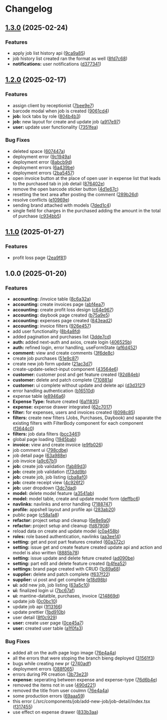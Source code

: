 # Changelog

## [1.3.0](https://github.com/mughalfrazk/next-ipro-fix/compare/v1.2.0...v1.3.0) (2025-02-24)


### Features

* apply job list history api ([9ca9a85](https://github.com/mughalfrazk/next-ipro-fix/commit/9ca9a85e684dfbed22e890d856cc894461a45668))
* job history list created ran the format as well ([8fd7c68](https://github.com/mughalfrazk/next-ipro-fix/commit/8fd7c688340cefb7e29a0afe9c3a2e506ec44159))
* **notifications:** user notifications ([d377341](https://github.com/mughalfrazk/next-ipro-fix/commit/d377341ce0c9e60bc4b76221fbfd9a0cfef312a5))

## [1.2.0](https://github.com/mughalfrazk/next-ipro-fix/compare/v1.1.0...v1.2.0) (2025-02-17)


### Features

* assign client by receptionist ([7bee9e7](https://github.com/mughalfrazk/next-ipro-fix/commit/7bee9e7326efa9b1aeb914a5510ea9959f265ce4))
* barcode modal when job is created ([9061cd4](https://github.com/mughalfrazk/next-ipro-fix/commit/9061cd40ec9b90293b570575be0b8f90b8dfba15))
* **job:** lock tabs by role ([804b4b3](https://github.com/mughalfrazk/next-ipro-fix/commit/804b4b38b8de5e45f36efc6fb05e5392de3b3d2a))
* **job:** new layout for create and update job ([a917e97](https://github.com/mughalfrazk/next-ipro-fix/commit/a917e9785a55fbfc5d206becc3c7cbe2cceee57d))
* **user:** update user functionality ([7351fea](https://github.com/mughalfrazk/next-ipro-fix/commit/7351fea44fdf5a6208f1001e9a8c7b9c1f38d9d6))


### Bug Fixes

* deleted space ([607447a](https://github.com/mughalfrazk/next-ipro-fix/commit/607447a71fe47e9ce6120899f8ce698294b034c5))
* deployment error ([9c1949a](https://github.com/mughalfrazk/next-ipro-fix/commit/9c1949a59abf4e8388f88d5c18dd9468f6a5827c))
* deployment error ([8abcb9d](https://github.com/mughalfrazk/next-ipro-fix/commit/8abcb9dd29ef17912b5b509636041adbe363b47d))
* deployment errors ([6a439be](https://github.com/mughalfrazk/next-ipro-fix/commit/6a439be251ed1d93d017f75ab6d519f1ac872440))
* deployment errors ([2ba5457](https://github.com/mughalfrazk/next-ipro-fix/commit/2ba5457c35512712bf0f2e9fcf1b42b02ee92422))
* open invoice button at the place of open user in expense list that leads to the purchased tab in job detail ([876402e](https://github.com/mughalfrazk/next-ipro-fix/commit/876402e7ebcf11e85e721c3d4933c39cc91ed6bb))
* remove the open barcode sticker button ([4d1e67c](https://github.com/mughalfrazk/next-ipro-fix/commit/4d1e67c35443d33e1745bcb0a77f72a047930df2))
* resetting the text area after posting the comment ([289b26d](https://github.com/mughalfrazk/next-ipro-fix/commit/289b26def8dfe4330620dbb1b9857c89c70cd473))
* resolve conflicts ([e10969e](https://github.com/mughalfrazk/next-ipro-fix/commit/e10969e90d1d2c41124f6f5aa566bbfc2e77a5d7))
* sending brand attached with models ([7ded1c4](https://github.com/mughalfrazk/next-ipro-fix/commit/7ded1c4db10f80d851bf08c534c6e8245c49027f))
* single field for charges in the purchased adding the amount in the total of purchase ([c934bb5](https://github.com/mughalfrazk/next-ipro-fix/commit/c934bb55961b9543bb75b3fe1a1eb351f82a6cec))

## [1.1.0](https://github.com/mughalfrazk/next-ipro-fix/compare/v1.0.0...v1.1.0) (2025-01-27)


### Features

* profit loss page ([2ea9f81](https://github.com/mughalfrazk/next-ipro-fix/commit/2ea9f81c6228c3fce7c2b436d1d464c7991aa3ef))

## 1.0.0 (2025-01-20)


### Features

* **accounting:** /invoice table ([8c6a32a](https://github.com/mughalfrazk/next-ipro-fix/commit/8c6a32a663d340da21e3f4666397602ef55135a7))
* **accounting:** create invoices page ([abf4ea7](https://github.com/mughalfrazk/next-ipro-fix/commit/abf4ea737c6e71707183e312e75b7cfbcded2038))
* **accounting:** create profit loss design ([c64e967](https://github.com/mughalfrazk/next-ipro-fix/commit/c64e967cc79454d9f90131d299ee0d6aa01483e4))
* **accounting:** daybook page created ([b75a9e5](https://github.com/mughalfrazk/next-ipro-fix/commit/b75a9e5e8b81b47d8dee0321058187aebef76dd4))
* **accounting:** expenses page created ([843ead2](https://github.com/mughalfrazk/next-ipro-fix/commit/843ead269ccb7c6bc8c5e5a78d7c159bc2a2531d))
* **accounting:** invoice filters ([926e457](https://github.com/mughalfrazk/next-ipro-fix/commit/926e457ef0a8f6d02706f960ff480ec6aea4e464))
* add user functionality ([8b4a8fd](https://github.com/mughalfrazk/next-ipro-fix/commit/8b4a8fd41112c9644fc03590505aabe7be2e67ab))
* added pagination and purchases list ([3dde7cd](https://github.com/mughalfrazk/next-ipro-fix/commit/3dde7cdd6787777d427f7c4cd1226c93bba1e53f))
* **auth:** added next-auth and axios, create login ([406525b](https://github.com/mughalfrazk/next-ipro-fix/commit/406525b1366fb820f03d527a39510f35ca9f17e6))
* **auth:** refined login, error handling, useFormState ([af6d452](https://github.com/mughalfrazk/next-ipro-fix/commit/af6d4529e1cc57e9809965345e7bff12f8bc61f9))
* **comment:** view and create comments ([3f6de8c](https://github.com/mughalfrazk/next-ipro-fix/commit/3f6de8c0cba571415b6bfcf84430f7bbe2766e6c))
* create job purchases ([51e9c87](https://github.com/mughalfrazk/next-ipro-fix/commit/51e9c8717e6d8eab3ca10596867865ce27848728))
* create new job form update ([21ac3d7](https://github.com/mughalfrazk/next-ipro-fix/commit/21ac3d7eaea72695d0908eb74c2a7e9c40a1a7b0))
* create-update-select-input component ([43564e6](https://github.com/mughalfrazk/next-ipro-fix/commit/43564e6a22d3aaf22bddc17cb054f31ffd824310))
* **customer:** customer post and get feature created ([92d84eb](https://github.com/mughalfrazk/next-ipro-fix/commit/92d84eb5aae3297b96fc0e932017758c82c62050))
* **customer:** delete and patch complete ([710881a](https://github.com/mughalfrazk/next-ipro-fix/commit/710881a0f501f91cb0d291e2571626a27dc9faa0))
* **customer:** ui complete without update and delete api ([d3d3121](https://github.com/mughalfrazk/next-ipro-fix/commit/d3d31217fc552839c4b135267f35b065d5a9c345))
* error handling authentication ([b16510d](https://github.com/mughalfrazk/next-ipro-fix/commit/b16510d9c4e146f7736ff763deeb73fdd4a68275))
* expense table ([e8946a6](https://github.com/mughalfrazk/next-ipro-fix/commit/e8946a69969be36cbd4d0c9a275447a3d273d0e3))
* **Expense Type:** feature created ([6a11835](https://github.com/mughalfrazk/next-ipro-fix/commit/6a1183575670332dd79172bb55704c6be3d5c271))
* **expense:** expense drawer integrated ([62c7017](https://github.com/mughalfrazk/next-ipro-fix/commit/62c7017b1ce8405ea7e332800fa883e3768c7657))
* **filter:** for expenses, users and invoices created ([6098c85](https://github.com/mughalfrazk/next-ipro-fix/commit/6098c851566c0e6a9bb012424b332ca131a2ac24))
* **filters:** create new filters (Jobs, Purchases, Daybook) and saparate the existing filters with FilterBody component for each component ([f3644c0](https://github.com/mughalfrazk/next-ipro-fix/commit/f3644c013bca4bab943c85f5942ec32655d38da7))
* **filters:** job data filters ([bcc3461](https://github.com/mughalfrazk/next-ipro-fix/commit/bcc346136ff891460c1b7fd16327e7435321b655))
* global page loading ([1945bab](https://github.com/mughalfrazk/next-ipro-fix/commit/1945bab0996704f4ded3c36a392e036460636cee))
* **invoice:** view and create invoice ([e9fb026](https://github.com/mughalfrazk/next-ipro-fix/commit/e9fb026590fe5a036558c5a1bbc3efa8dd068672))
* job comment ui ([798cdbe](https://github.com/mughalfrazk/next-ipro-fix/commit/798cdbee3166bf8b3b018ed95a622da874ef124d))
* job detail page ([63a988e](https://github.com/mughalfrazk/next-ipro-fix/commit/63a988e9fe535dd7f24776cc486b20b4c4f329a0))
* job invoice ([a9c67b1](https://github.com/mughalfrazk/next-ipro-fix/commit/a9c67b1364e6bf05ad9c5bea882ecdf91d844f85))
* **job:** create job validation ([fab89d3](https://github.com/mughalfrazk/next-ipro-fix/commit/fab89d32a1ba742612f6686aeb70b0752eff08e0))
* **job:** create job validation ([f73dd9b](https://github.com/mughalfrazk/next-ipro-fix/commit/f73dd9b7e299aa723362a9a67c3f9ae9c74b1338))
* **job:** create job, job listing ([cba8af0](https://github.com/mughalfrazk/next-ipro-fix/commit/cba8af019ee5c1801e8d14e515a46b39d1495319))
* **job:** create receipt view ([4c926f2](https://github.com/mughalfrazk/next-ipro-fix/commit/4c926f294c6c6d6867cfbed1bec6dfd1208325d9))
* **job:** user dropdown ([3dc7dad](https://github.com/mughalfrazk/next-ipro-fix/commit/3dc7dad97b684229b71775edffca6604fa103bb4))
* **model:** delete model feature ([a3541ab](https://github.com/mughalfrazk/next-ipro-fix/commit/a3541ab4c41142053ae33b092500bbc035ced3c7))
* **model:** model table, create and update model form ([deffbc6](https://github.com/mughalfrazk/next-ipro-fix/commit/deffbc686e3f45234bcb66174ab291af19cff98c))
* **navlinks:** navlinks and error handling ([7188747](https://github.com/mughalfrazk/next-ipro-fix/commit/7188747114a07cb9bdaeb1530e5f231f7fabddf7))
* **profile:** appshell layout and profile api ([283ab20](https://github.com/mughalfrazk/next-ipro-fix/commit/283ab20ce9dad1b3d0736b9a756a5e920510fd52))
* public page ([c58a1a8](https://github.com/mughalfrazk/next-ipro-fix/commit/c58a1a84ddc57ac8c77d25d0229aab3c735f985d))
* **refactor:** project setup and cleanup ([6e8e9a0](https://github.com/mughalfrazk/next-ipro-fix/commit/6e8e9a086d2f1fd59820be0a4b3961facb1f937f))
* **refactor:** project setup and cleanup ([fd87908](https://github.com/mughalfrazk/next-ipro-fix/commit/fd879080d0efcf85284c3b8ab36ff2be055ac99b))
* reload data on create and update model ([c0a458b](https://github.com/mughalfrazk/next-ipro-fix/commit/c0a458b027ae6a72b0216585640ed9f72b19c330))
* **roles:** role based authentication, navlinks ([aa3ee14](https://github.com/mughalfrazk/next-ipro-fix/commit/aa3ee146d1b867dd69f45fd0d95fc31367a064a1))
* **setting:** get and post part features created ([60a372c](https://github.com/mughalfrazk/next-ipro-fix/commit/60a372c726a69d52280fd428d13ed497c5536607))
* **setting:** issue get and create feature created update api and action and model is also written ([8885b78](https://github.com/mughalfrazk/next-ipro-fix/commit/8885b78d002da2db1b96c673730f841d78a8559d))
* **setting:** issue update and delete feture created ([ad090be](https://github.com/mughalfrazk/next-ipro-fix/commit/ad090beb7735d5c6874246bb21a08f7b36f69ad6))
* **setting:** part edit and delete feature created ([b4fea52](https://github.com/mughalfrazk/next-ipro-fix/commit/b4fea52869badebca02cfd4588211d81777df536))
* **settings:** brand page created with CRUD ([1c89a68](https://github.com/mughalfrazk/next-ipro-fix/commit/1c89a689d2cf2eac12aed1163168e9033c76daa0))
* **supplier:** delete and patch complete ([f637f22](https://github.com/mughalfrazk/next-ipro-fix/commit/f637f2274db43e4250ac8b5afb38556f6b54960b))
* **supplier:** ui post and get complete ([e18d98b](https://github.com/mughalfrazk/next-ipro-fix/commit/e18d98b88190f975cb8fba472b155a9090fd0e56))
* **ui:** add new job, job listing ([63a5c10](https://github.com/mughalfrazk/next-ipro-fix/commit/63a5c1016ccc5a078808d2e61c4a9123482d0a31))
* **ui:** finalized login ui ([7bc67af](https://github.com/mughalfrazk/next-ipro-fix/commit/7bc67afb965f5fd549510a7a73d29d1499bd16a6))
* **ui:** mantine-datatble, purchases, invoice ([214869d](https://github.com/mughalfrazk/next-ipro-fix/commit/214869db517abb1d9089fb4c2fbbbe0a33dc26fd))
* update job ([0c0bc10](https://github.com/mughalfrazk/next-ipro-fix/commit/0c0bc103b3dfb61a8e55102584c84cc8d5ff532a))
* update job api ([1f13166](https://github.com/mughalfrazk/next-ipro-fix/commit/1f13166a9f90df14e1d13cb31ed3c625cb605005))
* update prettier ([1bd910b](https://github.com/mughalfrazk/next-ipro-fix/commit/1bd910b7e2d2e278528dc6b5bb4d565f0a81faf7))
* user detail ([8f0c929](https://github.com/mughalfrazk/next-ipro-fix/commit/8f0c9295d8ce0e72ac07445457b835567e97c4cf))
* **user:** create user page ([0ce45a7](https://github.com/mughalfrazk/next-ipro-fix/commit/0ce45a775cf758f8e2287fec6e703e81f3afec08))
* **user:** created user table ([a1f0fa3](https://github.com/mughalfrazk/next-ipro-fix/commit/a1f0fa33b11d22dad13335041e661469f09c70aa))


### Bug Fixes

* added alt on the auth page logo image ([76e4a4a](https://github.com/mughalfrazk/next-ipro-fix/commit/76e4a4a035051c6f1adb6334b1590088dada4673))
* all the errors that were stoping the branch bieng deployed ([31561f3](https://github.com/mughalfrazk/next-ipro-fix/commit/31561f33183bda92178043bee0d633f2e80bf6cc))
* bugs while creating new pr ([2740adf](https://github.com/mughalfrazk/next-ipro-fix/commit/2740adfcac209720a9d3469e9db2fd3b0d26af5d))
* deployment errors ([088f065](https://github.com/mughalfrazk/next-ipro-fix/commit/088f06508033cb63cfbe33fcad809b57fd597240))
* errors during PR creation ([3b73e23](https://github.com/mughalfrazk/next-ipro-fix/commit/3b73e236bef52a2d3551c82e55168e60ffab5602))
* **expense:** seperating between expense and expense-type ([76d6b4e](https://github.com/mughalfrazk/next-ipro-fix/commit/76d6b4e3505e12d530953d4c99cf7281faa650cb))
* removed the items not in use ([490d221](https://github.com/mughalfrazk/next-ipro-fix/commit/490d22170ef688dd35425c7a3d3be2a8c37878cb))
* removed the title from user coulmn ([76e4a4a](https://github.com/mughalfrazk/next-ipro-fix/commit/76e4a4a035051c6f1adb6334b1590088dada4673))
* some production errors ([69aaa59](https://github.com/mughalfrazk/next-ipro-fix/commit/69aaa599d2485d773ee33bd86f2b211fded39a5c))
* this error (./src/components/job/add-new-job/job-detail/index.tsx ([f317455](https://github.com/mughalfrazk/next-ipro-fix/commit/f31745529d964423b35a01b2cdf0656a1f86928c))
* use effect on expense drawer ([833b3aa](https://github.com/mughalfrazk/next-ipro-fix/commit/833b3aa366606fe54c817d206a290ce83b125fad))

